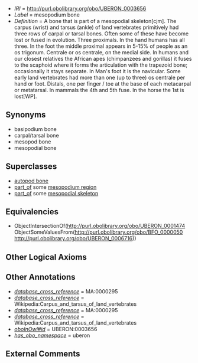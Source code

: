  * *IRI* = http://purl.obolibrary.org/obo/UBERON_0003656
 * *Label* = mesopodium bone
 * *Definition* = A bone that is part of a mesopodial skeleton[cjm]. The carpus (wrist) and tarsus (ankle) of land vertebrates primitively had three rows of carpal or tarsal bones. Often some of these have become lost or fused in evolution. Three proximals. In the hand humans has all three. In the foot the middle proximal appears in 5-15% of people as an os trigonum. Centrale or os centrale, on the medial side. In humans and our closest relatives the African apes (chimpanzees and gorillas) it fuses to the scaphoid where it forms the articulation with the trapezoid bone; occasionally it stays separate. In Man's foot it is the navicular. Some early land vertebrates had more than one (up to three) os centrale per hand or foot. Distals, one per finger / toe at the base of each metacarpal or metatarsal. In mammals the 4th and 5th fuse. In the horse the 1st is lost[WP].

## Synonyms

 * basipodium bone
 * carpal/tarsal bone
 * mesopod bone
 * mesopodial bone

## Superclasses

 * [autopod bone](../../UBERON/50/UBERON_0011250.md)
 * [part_of](../../BFO/50/BFO_0000050.md) some [mesopodium region](../../UBERON/16/UBERON_0006716.md)
 * [part_of](../../BFO/50/BFO_0000050.md) some [mesopodial skeleton](../../UBERON/78/UBERON_0009878.md)

## Equivalencies

 * ObjectIntersectionOf(<http://purl.obolibrary.org/obo/UBERON_0001474> ObjectSomeValuesFrom(<http://purl.obolibrary.org/obo/BFO_0000050> <http://purl.obolibrary.org/obo/UBERON_0006716>))

## Other Logical Axioms


## Other Annotations

 * *[database_cross_reference](../../ef/oboInOwl#hasDbXref.md)* = MA:0000295
 * *[database_cross_reference](../../ef/oboInOwl#hasDbXref.md)* = Wikipedia:Carpus_and_tarsus_of_land_vertebrates
 * *[database_cross_reference](../../ef/oboInOwl#hasDbXref.md)* = MA:0000295
 * *[database_cross_reference](../../ef/oboInOwl#hasDbXref.md)* = Wikipedia:Carpus_and_tarsus_of_land_vertebrates
 * *[oboInOwl#id](../../id/oboInOwl#id.md)* = UBERON:0003656
 * *[has_obo_namespace](../../ce/oboInOwl#hasOBONamespace.md)* = uberon

## External Comments

